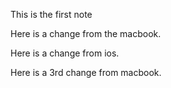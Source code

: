 This is the first note

Here is a change from the macbook.

Here is a change from ios.

Here is a 3rd change from macbook.
